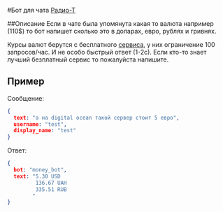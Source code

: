 #Бот для чата [Радио-Т](https://chat.radio-t.com) 

##Описание
Если в чате была упомянута какая то валюта например (110$) то бот напишет сколько это в доларах, евро, рублях и гривнях.

Курсы валют берутся с бесплатного [сервиса](http://free.currencyconverterapi.com), у них ограничение 100 запросов/час. 
И не особо быстрый ответ (1-2с). Если кто-то знает лучший безплатный сервис то пожалуйста напишите.

## Пример
Сообщение:
```json
{
  text: "а на digital ocean такой сервер стоит 5 евро",
  username: "test",
  display_name: "test"
}
```

Ответ:
```json
{
  bot: "money_bot",
  text: "5.30 USD
         136.67 UAH
         335.51 RUB
        "
}
```
